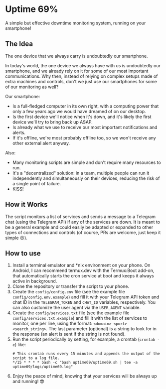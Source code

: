 # Uptime 69%

A simple but effective downtime monitoring system, running on your smartphone!

## The Idea

The one device that we always carry is undoubtedly our smartphone.

In today's world, the one device we always have with us is undoubtedly our smartphone, and we already rely on it for some of our most important communications. Why then, instead of relying on complex setups made of extra machines and controls, don't we just use our smartphones for some of our monitoring as well?

Our smartphone:

- Is a full-fledged computer in its own right, with a computing power that only a few years ago we would have dreamed of on our desktop.
- Is the first device we'll notice when it's down, and it's likely the first device we'll try to bring back up ASAP.
- Is already what we use to receive our most important notifications and alerts.
- If it's offline, we're most probably offline too, so we won't receive any other external alert anyway.

Also:

- Many monitoring scripts are simple and don't require many resources to run.
- It's a "decentralized" solution: in a team, multiple people can run it independently and simultaneously on their devices, reducing the risk of a single point of failure.
- KISS!

## How it Works

The script monitors a list of services and sends a message to a Telegram chat (using the Telegram API) if any of the services are down. It is meant to be a general example and could easily be adapted or expanded to other types of connections and controls (of course, PRs are welcome, just keep it simple 😉).

## How to use

1. Install a terminal emulator and *nix environment on your phone. On Android, I can recommend termux.dev with the Termux:Boot add-on, that automatically starts the cron service at boot and keeps it always active in background.
2. Clone the repository or transfer the script to your phone.
3. Create the `config/config.env` file (see the example file `config/config.env.example`) and fill it with your Telegram API token and chat ID in the `TELEGRAM_TOKEN` and `CHAT_ID` variables, respectively. You can also customize the user agent via the `USER_AGENT` variable.
4. Create the `config/services.txt` file (see the example file `config/services.txt.example`) and fill it with the list of services to monitor, one per line, using the format: `<domain> <port> <search_string>`. The last parameter (optional) is a string to look for in the response (an alert is sent if the string is not found).
5. Run the script periodically by setting, for example, a crontab (`crontab -e`) like:
    ```
    # This crontab runs every 15 minutes and appends the output of the script to a log file.
    */15 * * * * bash -c "bash uptime69/uptime69.sh | tee -a uptime69/logs/uptime69.log"
    ```
6. Enjoy the peace of mind, knowing that your services will be always up and running! 😎
